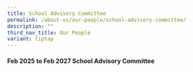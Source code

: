 ```yaml
---
title: School Advisory Committee
permalink: /about-us/our-people/school-advisory-committee/
description: ""
third_nav_title: Our People
variant: tiptap
---
```

<h4><strong>Feb 2025 to Feb 2027 School Advisory Committee</strong></h4>
<p></p>
<p></p>
<p></p>
<p></p>
<p></p>
<p></p>
<p></p>
<p></p>
